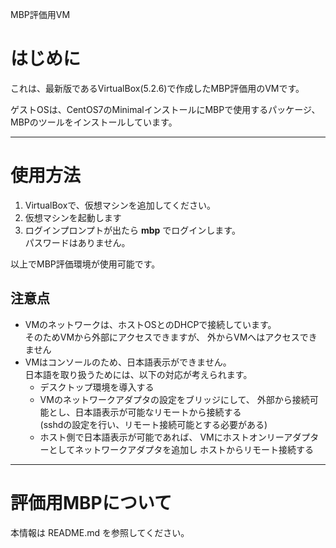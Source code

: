 ﻿MBP評価用VM

# はじめに

これは、最新版であるVirtualBox(5.2.6)で作成したMBP評価用のVMです。

ゲストOSは、CentOS7のMinimalインストールにMBPで使用するパッケージ、
MBPのツールをインストールしています。

---

# 使用方法

1. VirtualBoxで、仮想マシンを追加してください。
2. 仮想マシンを起動します
3. ログインプロンプトが出たら **mbp** でログインします。  
   パスワードはありません。

以上でMBP評価環境が使用可能です。

## 注意点

- VMのネットワークは、ホストOSとのDHCPで接続しています。  
  そのためVMから外部にアクセスできますが、
  外からVMへはアクセスできません
- VMはコンソールのため、日本語表示ができません。  
  日本語を取り扱うためには、以下の対応が考えられます。
	- デスクトップ環境を導入する
	- VMのネットワークアダプタの設定をブリッジにして、
	  外部から接続可能とし、日本語表示が可能なリモートから接続する  
	  (sshdの設定を行い、リモート接続可能とする必要がある)
	- ホスト側で日本語表示が可能であれば、
	  VMにホストオンリーアダプターとしてネットワークアダプタを追加し
	  ホストからリモート接続する

---

# 評価用MBPについて

本情報は README.md を参照してください。
